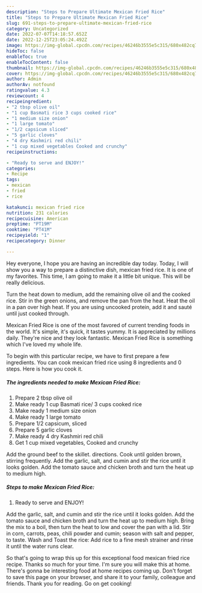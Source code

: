 ```yaml
---
description: "Steps to Prepare Ultimate Mexican Fried Rice"
title: "Steps to Prepare Ultimate Mexican Fried Rice"
slug: 691-steps-to-prepare-ultimate-mexican-fried-rice
category: Uncategorized
date: 2022-07-07T14:18:57.652Z
date: 2022-12-25T23:05:24.492Z
image: https://img-global.cpcdn.com/recipes/46246b3555e5c315/680x482cq70/mexican-fried-rice-recipe-main-photo.jpg
hideToc: false
enableToc: true
enableTocContent: false
thumbnail: https://img-global.cpcdn.com/recipes/46246b3555e5c315/680x482cq70/mexican-fried-rice-recipe-main-photo.jpg
cover: https://img-global.cpcdn.com/recipes/46246b3555e5c315/680x482cq70/mexican-fried-rice-recipe-main-photo.jpg
author: Admin
authorAv: notfound
ratingvalue: 4.3
reviewcount: 4
recipeingredient:
- "2 tbsp olive oil"
- "1 cup Basmati rice 3 cups cooked rice"
- "1 medium size onion"
- "1 large tomato"
- "1/2 capsicum sliced"
- "5 garlic cloves"
- "4 dry Kashmiri red chili"
- "1 cup mixed vegetables Cooked and crunchy"
recipeinstructions:

- "Ready to serve and ENJOY!"
categories:
- Recipe
tags:
- mexican
- fried
- rice

katakunci: mexican fried rice 
nutrition: 231 calories
recipecuisine: American
preptime: "PT19M"
cooktime: "PT41M"
recipeyield: "1"
recipecategory: Dinner

---
```



Hey everyone, I hope you are having an incredible day today. Today, I will show you a way to prepare a distinctive dish, mexican fried rice. It is one of my favorites. This time, I am going to make it a little bit unique. This will be really delicious.

Turn the heat down to medium, add the remaining olive oil and the cooked rice. Stir in the green onions, and remove the pan from the heat. Heat the oil in a pan over high heat. If you are using uncooked protein, add it and sauté until just cooked through.

Mexican Fried Rice is one of the most favored of current trending foods in the world. It's simple, it's quick, it tastes yummy. It is appreciated by millions daily. They're nice and they look fantastic. Mexican Fried Rice is something which I've loved my whole life.


To begin with this particular recipe, we have to first prepare a few ingredients. You can cook mexican fried rice using 8 ingredients and 0 steps. Here is how you cook it.

<!--inarticleads1-->

##### The ingredients needed to make Mexican Fried Rice:

1. Prepare 2 tbsp olive oil
1. Make ready 1 cup Basmati rice/ 3 cups cooked rice
1. Make ready 1 medium size onion
1. Make ready 1 large tomato
1. Prepare 1/2 capsicum, sliced
1. Prepare 5 garlic cloves
1. Make ready 4 dry Kashmiri red chili
1. Get 1 cup mixed vegetables, Cooked and crunchy


Add the ground beef to the skillet. directions. Cook until golden brown, stirring frequently. Add the garlic, salt, and cumin and stir the rice until it looks golden. Add the tomato sauce and chicken broth and turn the heat up to medium high. 

<!--inarticleads2-->

##### Steps to make Mexican Fried Rice:


1. Ready to serve and ENJOY!

Add the garlic, salt, and cumin and stir the rice until it looks golden. Add the tomato sauce and chicken broth and turn the heat up to medium high. Bring the mix to a boil, then turn the heat to low and cover the pan with a lid. Stir in corn, carrots, peas, chili powder and cumin; season with salt and pepper, to taste. Wash and Toast the rice: Add rice to a fine mesh strainer and rinse it until the water runs clear. 

So that's going to wrap this up for this exceptional food mexican fried rice recipe. Thanks so much for your time. I'm sure you will make this at home. There's gonna be interesting food at home recipes coming up. Don't forget to save this page on your browser, and share it to your family, colleague and friends. Thank you for reading. Go on get cooking!
